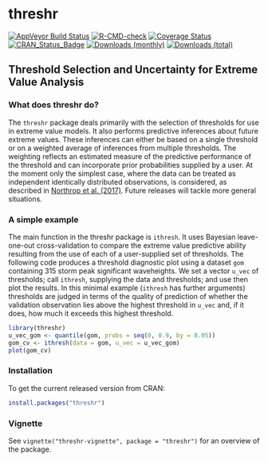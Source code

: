 
<!-- README.md is generated from README.Rmd. Please edit that file -->

# threshr

[![AppVeyor Build
Status](https://ci.appveyor.com/api/projects/status/github/paulnorthrop/threshr?branch=master&svg=true)](https://ci.appveyor.com/project/paulnorthrop/threshr)
[![R-CMD-check](https://github.com/paulnorthrop/threshr/actions/workflows/R-CMD-check.yaml/badge.svg)](https://github.com/paulnorthrop/threshr/actions/workflows/R-CMD-check.yaml)
[![Coverage
Status](https://codecov.io/github/paulnorthrop/threshr/coverage.svg?branch=master)](https://app.codecov.io/github/paulnorthrop/threshr?branch=master)
[![CRAN_Status_Badge](https://www.r-pkg.org/badges/version/threshr)](https://cran.r-project.org/package=threshr)
[![Downloads
(monthly)](https://cranlogs.r-pkg.org/badges/threshr?color=brightgreen)](https://cran.r-project.org/package=threshr)
[![Downloads
(total)](https://cranlogs.r-pkg.org/badges/grand-total/threshr?color=brightgreen)](https://cran.r-project.org/package=threshr)

## Threshold Selection and Uncertainty for Extreme Value Analysis

### What does threshr do?

The `threshr` package deals primarily with the selection of thresholds
for use in extreme value models. It also performs predictive inferences
about future extreme values. These inferences can either be based on a
single threshold or on a weighted average of inferences from multiple
thresholds. The weighting reflects an estimated measure of the
predictive performance of the threshold and can incorporate prior
probabilities supplied by a user. At the moment only the simplest case,
where the data can be treated as independent identically distributed
observations, is considered, as described in [Northrop et
al. (2017)](https://doi.org/10.1111/rssc.12159). Future releases will
tackle more general situations.

### A simple example

The main function in the threshr package is `ithresh`. It uses Bayesian
leave-one-out cross-validation to compare the extreme value predictive
ability resulting from the use of each of a user-supplied set of
thresholds. The following code produces a threshold diagnostic plot
using a dataset `gom` containing 315 storm peak significant waveheights.
We set a vector `u_vec` of thresholds; call `ithresh`, supplying the
data and thresholds; and use then plot the results. In this minimal
example (`ithresh` has further arguments) thresholds are judged in terms
of the quality of prediction of whether the validation observation lies
above the highest threshold in `u_vec` and, if it does, how much it
exceeds this highest threshold.

``` r
library(threshr)
u_vec_gom <- quantile(gom, probs = seq(0, 0.9, by = 0.05))
gom_cv <- ithresh(data = gom, u_vec = u_vec_gom)
plot(gom_cv)
```

### Installation

To get the current released version from CRAN:

``` r
install.packages("threshr")
```

### Vignette

See `vignette("threshr-vignette", package = "threshr")` for an overview
of the package.
